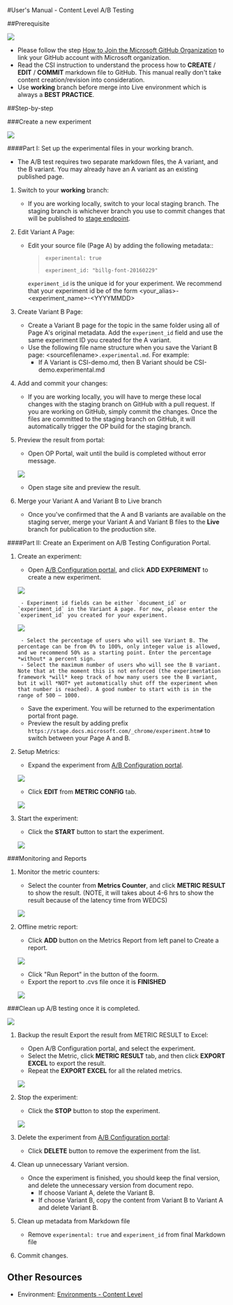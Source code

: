 #User's Manual - Content Level A/B Testing

##Prerequisite

![](./UM-Prerequisite.png)
- Please follow the step [How to Join the Microsoft GitHub Organization](https://opensourcehub.microsoft.com/articles/how-to-join-microsoft-github-org-self-service) to link your GitHub account with Microsoft organization.
- Read the CSI instruction to understand the process how to **CREATE** / **EDIT** / **COMMIT** markdown file to GitHub. This manual really don't take content creation/revision into consideration.
- Use **working** branch before merge into Live environment which is always a **BEST PRACTICE**.

##Step-by-step

###Create a new experiment

![](./UM-New-Content-Experiment.png)

####Part I: Set up the experimental files in your working branch.

- The A/B test requires two separate markdown files, the A variant, and the B variant. You may already have an A variant as an existing published page.

1. Switch to your **working** branch:
	- If you are working locally, switch to your local staging branch. The staging branch is whichever branch you use to commit changes that will be published to [stage endpoint](https://stage.docs.microsoft.com).

2. Edit Variant A Page:
	- Edit your source file (Page A) by adding the following metadata::
		> `experimental: true`
		> 
		> `experiment_id: "billg-font-20160229"`

		`experiment_id` is the unique id for your experiment. We recommend that your experiment id be of the form &lt;your\_alias&gt;-&lt;experiment\_name&gt;-&lt;YYYYMMDD&gt;

3. Create Variant B Page:
	- Create a Variant B page for the topic in the same folder using all of Page A's original metadata. Add the `experiment_id` field and use the same experiment ID you created for the A variant.
	- Use the following file name structure when you save the Variant B page: &lt;sourcefilename&gt;`.experimental.md`. For example:
		- If A Variant is CSI-demo.md, then B Variant should be CSI-demo.experimental.md

4. Add and commit your changes:
 	- If you are working locally, you will have to merge these local changes with the staging branch on GitHub with a pull request. If you are working on GitHub, simply commit the changes. Once the files are committed to the staging branch on GitHub,  it will automatically trigger the OP build for the staging branch.

5. Preview the result from portal:
	- Open OP Portal, wait until the build is completed without error message.

	![](./UM-OP-Portal.png)

	- Open stage site and preview the result.

6. Merge your Variant A and Variant B to Live branch
	- Once you've confirmed that the A and B variants are available on the staging server, merge your Variant A and Variant B files to the **Live** branch for publication to the production site.


####Part II: Create an Experiment on A/B Testing Configuration Portal.

1. Create an experiment:

	- Open [A/B Configuration portal](https://abtestingportal.azurewebsites.net/#/experiments), and click **ADD EXPERIMENT** to create a new experiment.

	![](./UM-AB-Portal-Experiments.png)

		- Experiment id fields can be either `document_id` or `experiment_id` in the Variant A page. For now, please enter the `experiment_id` you created for your experiment.

	![](./UM-AB-Portal-Experiment-New.png)

		- Select the percentage of users who will see Variant B. The percentage can be from 0% to 100%, only integer value is allowed, and we recommend 50% as a starting point. Enter the percentage *without* a percent sign.
		- Select the maximum number of users who will see the B variant. Note that at the moment this is not enforced (the experimentation framework *will* keep track of how many users see the B variant, but it will *NOT* yet automatically shut off the experiment when that number is reached). A good number to start with is in the range of 500 – 1000.
	- Save the experiment. You will be returned to the experimentation portal front page.
	- Preview the result by adding prefix `https://stage.docs.microsoft.com/_chrome/experiment.htm#` to switch between your Page A and B.

2. Setup Metrics:
	- Expand the experiment from [A/B Configuration portal](https://abtestingportal.azurewebsites.net/#/experiments).

	![](./UM-AB-Portal-Metrics.png)

	- Click **EDIT** from **METRIC CONFIG** tab.

	![](./UM-AB-Portal-Metrics-Config.png)

3. Start the experiment:
	- Click the **START** button to start the experiment.

	![](./UM-AB-Portal-Experiments-Action.png)


###Monitoring and Reports
1. Monitor the metric counters:
	- Select the counter from **Metrics Counter**, and click **METRIC RESULT** to show the result. (NOTE, it will takes about 4-6 hrs to show the result because of the latency time from WEDCS)

	![](./UM-AB-Portal-Metrics-Result.png)

2. Offline metric report:
	- Click **ADD** button on the Metrics Report from left panel to Create a report.

	![](./UM-AB-Portal-Metric-Report-Config.png)

	- Click "Run Report" in the button of the foorm.
	- Export the report to .cvs file once it is **FINISHED**

	![](./UM-AB-Portal-Metric-Report-Result.png)

###Clean up A/B testing once it is completed.

![](./UM-Cleanup-Content-Experiment.png)

1. Backup the result Export the result from METRIC RESULT to Excel:
	- Open A/B Configuration portal, and select the experiment.
	- Select the Metric, click **METRIC RESULT** tab, and then click **EXPORT EXCEL** to export the result.
	- Repeat the **EXPORT EXCEL** for all the related metrics.

	![](./UM-AB-Portal-Metrics-Result.png)

2. Stop the experiment:
	- Click the **STOP** button to stop the experiment.

	![](./UM-AB-Portal-Experiments-Action.png)

3. Delete the experiment from [A/B Configuration portal](https://abtestingportal.azurewebsites.net/#/experiments):
	- Click **DELETE** button to remove the experiment from the list.

4. Clean up unnecessary Variant version.
	- Once the experiment is finished, you should keep the final version, and delete the unnecessary version from document repo.
		- If choose Variant A, delete the Variant B.
		- If choose Variant B, copy the content from Variant B to Variant A and delete Variant B.

5. Clean up metadata from Markdown file
	- Remove `experimental: true` and `experiment_id` from final Markdown file

6. Commit changes.

## Other Resources
- Environment: [Environments - Content Level](http://onenote:#Environments%20-%20Content%20Level&section-id={7011B86A-3C76-4C37-8F41-C26A380ADAEC}&page-id={B1125C68-7C08-49DA-A45C-8ADE3A315520}&end&base-path=https://microsoft.sharepoint.com/teams/Visual_Studio_China/Shared%20Documents/Open%20Publishing/AB%20Testing.)
